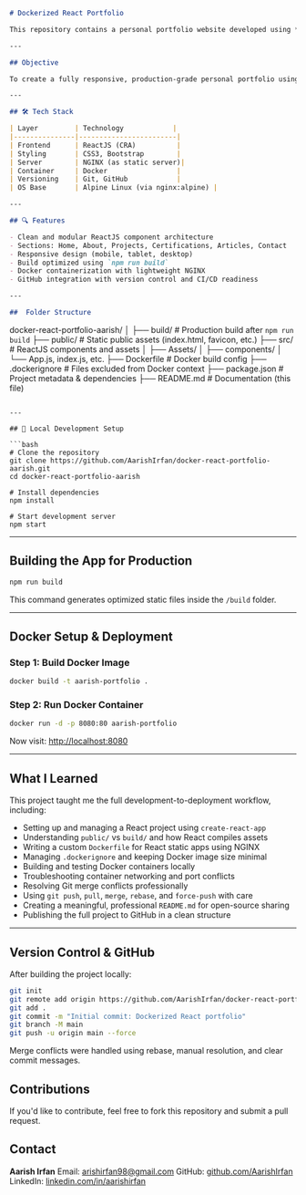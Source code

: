 ```markdown
# Dockerized React Portfolio

This repository contains a personal portfolio website developed using **ReactJS** and containerized with **Docker**, served via **NGINX**. The goal was to build, optimize, and deploy a modern, responsive, and maintainable portfolio application that showcases skills, projects, and experience using professional tools and practices.

---

## Objective

To create a fully responsive, production-grade personal portfolio using modern frontend technologies and deploy it within a Docker container using NGINX as the static file server. This setup is suitable for hosting on cloud platforms, local containers, or any CI/CD pipeline.

---

## 🛠 Tech Stack

| Layer         | Technology            |
|---------------|------------------------|
| Frontend      | ReactJS (CRA)          |
| Styling       | CSS3, Bootstrap        |
| Server        | NGINX (as static server)|
| Container     | Docker                 |
| Versioning    | Git, GitHub            |
| OS Base       | Alpine Linux (via nginx:alpine) |

---

## 🔍 Features

- Clean and modular ReactJS component architecture
- Sections: Home, About, Projects, Certifications, Articles, Contact
- Responsive design (mobile, tablet, desktop)
- Build optimized using `npm run build`
- Docker containerization with lightweight NGINX
- GitHub integration with version control and CI/CD readiness

---

##  Folder Structure

```

docker-react-portfolio-aarish/
│
├── build/                     # Production build after `npm run build`
├── public/                    # Static public assets (index.html, favicon, etc.)
├── src/                       # ReactJS components and assets
│   ├── Assets/
│   ├── components/
│   └── App.js, index.js, etc.
├── Dockerfile                 # Docker build config
├── .dockerignore              # Files excluded from Docker context
├── package.json               # Project metadata & dependencies
├── README.md                  # Documentation (this file)

````

---

## 🚀 Local Development Setup

```bash
# Clone the repository
git clone https://github.com/AarishIrfan/docker-react-portfolio-aarish.git
cd docker-react-portfolio-aarish

# Install dependencies
npm install

# Start development server
npm start
````

---

## Building the App for Production

```bash
npm run build
```

This command generates optimized static files inside the `/build` folder.

---

## Docker Setup & Deployment

### Step 1: Build Docker Image

```bash
docker build -t aarish-portfolio .
```

### Step 2: Run Docker Container

```bash
docker run -d -p 8080:80 aarish-portfolio
```

Now visit: [http://localhost:8080](http://localhost:8080)

---

##  What I Learned

This project taught me the full development-to-deployment workflow, including:

* Setting up and managing a React project using `create-react-app`
* Understanding `public/` vs `build/` and how React compiles assets
* Writing a custom `Dockerfile` for React static apps using NGINX
* Managing `.dockerignore` and keeping Docker image size minimal
* Building and testing Docker containers locally
* Troubleshooting container networking and port conflicts
* Resolving Git merge conflicts professionally
* Using `git push`, `pull`, `merge`, `rebase`, and `force-push` with care
* Creating a meaningful, professional `README.md` for open-source sharing
* Publishing the full project to GitHub in a clean structure

---

##  Version Control & GitHub

After building the project locally:

```bash
git init
git remote add origin https://github.com/AarishIrfan/docker-react-portfolio-aarish.git
git add .
git commit -m "Initial commit: Dockerized React portfolio"
git branch -M main
git push -u origin main --force
```

Merge conflicts were handled using rebase, manual resolution, and clear commit messages.


##  Contributions

If you'd like to contribute, feel free to fork this repository and submit a pull request.


## Contact

**Aarish Irfan**
Email: [arishirfan98@gmail.com](mailto:arishirfan98@gmail.com)
GitHub: [github.com/AarishIrfan](https://github.com/AarishIrfan)
LinkedIn: [linkedin.com/in/aarishirfan](https://linkedin.com/in/aarishirfan)
